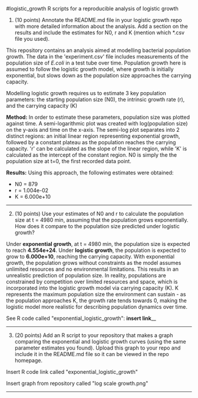 #logistic_growth
R scripts for a reproducible analysis of logistic growth

1) (10 points) Annotate the README.md file in your logistic growth
repo with more detailed information about the analysis. Add a section
on the results and include the estimates for N0, r and K (mention
which *.csv file you used).

This repository contains an analysis aimed at modelling bacterial population growth. The data in the 'experiment.csv' file includes measurements of the population size of _E.coli_ in a test tube over time. Population growth here is assumed to follow the logistic growth model, where growth is initially exponential, but slows down as the population size approaches the carrying capacity. 

Modelling logistic growth requires us to estimate 3 key population parameters: the starting population size (N0), the intrinsic growth rate (r), and the carrying capacity (K)

**Method:**
In order to estimate these parameters, population size was plotted against time. A semi-logarithmic plot was created with log(population size) on the y-axis and time on the x-axis. The semi-log plot separates into 2 distinct regions: an initial linear region representing exponential growth, followed by a constant plateau as the population reaches the carrying capacity. 'r' can be calculated as the slope of the linear region, while 'K' is calculated as the intercept of the constant region. N0 is simply the the population size at t=0, the first recorded data point.

**Results:**
Using this approach, the following estimates were obtained:
  - N0 = 879
  - r = 1.004e-02
  - K = 6.000e+10 

****

2) (10 points) Use your estimates of N0 and r to calculate the population size at t = 4980 min, assuming that the population grows exponentially. How does it compare to the population size predicted under logistic growth?

Under **exponential growth**, at t = 4980 min, the population size is expected to reach **4.554e+24**. Under **logistic growth**, the population is expected to grow to **6.000e+10**, reaching the carrying capacity. With exponential growth, the population grows without constraints as the model assumes unlimited resources and no environmental limitations. This results in an unrealistic prediction of population size. In reality, populations are constrained by competition over limited resources and space, which is incorporated into the logistic growth model via carrying capacity (K). K represents the maximum population size the environment can sustain - as the population approaches K, the growth rate tends towards 0, making the logistic model more realistic for describing population dynamics over time.

See R code called "exponential_logistic_growth": **insert link**__

****

3) (20 points) Add an R script to your repository that makes a graph
comparing the exponential and logistic growth curves (using the same
parameter estimates you found). Upload this graph to your repo and
include it in the README.md file so it can be viewed in the repo
homepage.

Insert R code link called "exponential_logistic_growth"

Insert graph from repository called "log scale growth.png"

****
